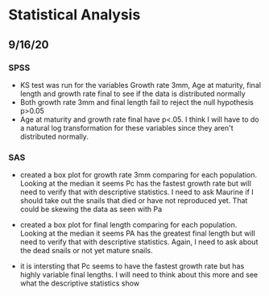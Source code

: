 # Statistical Analysis

## 9/16/20

### SPSS  
- KS test was run for the variables Growth rate 3mm, Age at maturity, final length and growth rate final to see if the data is distributed normally 
- Both growth rate 3mm and final length fail to reject the null hypothesis p>0.05
- Age at maturity and growth rate final have p<.05. I think I will have to do a natural log transformation for these variables since they aren't distributed normally.  

### SAS 
- created a box plot for growth rate 3mm comparing for each population. Looking at the median it seems Pc has the fastest growth rate but will need to verify that with descriptive statistics. I need to ask Maurine if I should take out the snails that died or have not reproduced yet. That could be skewing the data as seen with Pa 

- created a box plot for final length comparing for each population. Looking at the median it seems PA has the greatest final length but will need to verify that with descriptive statistics. Again, I need to ask about the dead snails or not yet mature snails. 

- it is intersting that Pc seems to have the fastest growth rate but has highly variable final lengths. I will need to think about this more and see what the descriptive statistics show 
